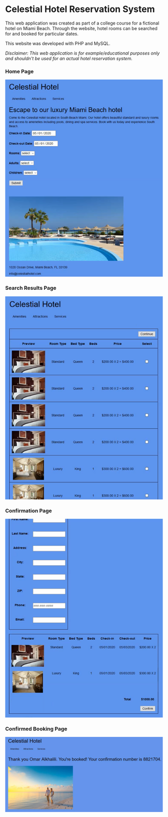 <h1>Celestial Hotel Reservation System</h1>

<p>This web application was created as part of a college course for a fictional hotel on Miami Beach. Through the website, hotel rooms can be searched for and booked for particular dates.</p>

<p>This website was developed with PHP and MySQL.</p>

<p><em>Disclaimer: This web application is for example/educational purposes only and shouldn't be used for an actual hotel reservation system.</em></p>

<h3>Home Page</h3>

<img src="./img/screenshot1.png"/>

<h3>Search Results Page</h3>

<img src="./img/screenshot2.png"/>

<h3>Confirmation Page</h3>

<img src="./img/screenshot3.png"/>

<h3>Confirmed Booking Page</h3>

<img src="./img/screenshot4.png"/>
